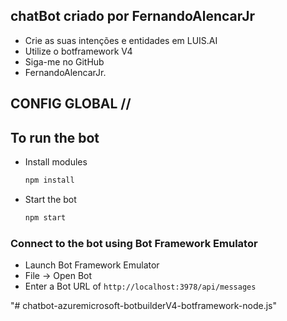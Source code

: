 ## chatBot criado por FernandoAlencarJr 

- Crie as suas intenções e entidades em LUIS.AI
- Utilize o botframework V4
- Siga-me no GitHub
- FernandoAlencarJr.




## CONFIG GLOBAL \/\/

## To run the bot

- Install modules

    ```bash
    npm install
    ```

- Start the bot

    ```bash
    npm start
    ```

### Connect to the bot using Bot Framework Emulator

- Launch Bot Framework Emulator
- File -> Open Bot
- Enter a Bot URL of `http://localhost:3978/api/messages`

"# chatbot-azuremicrosoft-botbuilderV4-botframework-node.js" 
